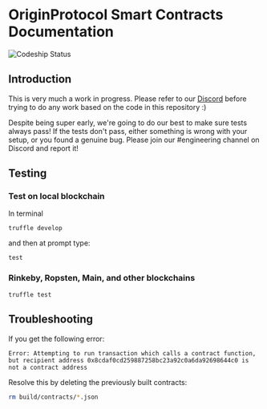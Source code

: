 # OriginProtocol Smart Contracts Documentation

![Codeship Status](https://app.codeship.com/projects/279083/status?branch=master)

## Introduction

This is very much a work in progress. Please refer to our [Discord](http://originprotocol.com/discord)
before trying to do any work based on the code in this repository :)

Despite being super early, we're going to do our best to make sure tests always pass!
If the tests don't pass, either something is wrong with your setup, or you found a
genuine bug. Please join our #engineering channel on Discord and report it!

## Testing

### Test on local blockchain

In terminal
```
truffle develop
```
and then at prompt type:
```
test
```

### Rinkeby, Ropsten, Main, and other blockchains
```
truffle test
```

## Troubleshooting

If you get the following error:

```
Error: Attempting to run transaction which calls a contract function, but recipient address 0x8cdaf0cd259887258bc23a92c0a6da92698644c0 is not a contract address
```

Resolve this by deleting the previously built contracts:

```sh
rm build/contracts/*.json
```
